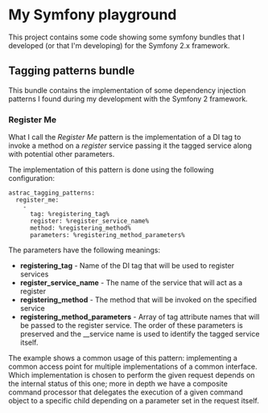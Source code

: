 My Symfony playground
===========================

This project contains some code showing some symfony bundles that I developed (or 
that I'm developing) for the Symfony 2.x framework.

Tagging patterns bundle
-----------------------

This bundle contains the implementation of some dependency injection patterns I
found during my development with the Symfony 2 framework.

### Register Me

What I call the *Register Me* pattern is the implementation of a DI tag to invoke
a method on a *register* service passing it the tagged service along with potential
other parameters.

The implementation of this pattern is done using the following configuration:

    astrac_tagging_patterns:
      register_me:
        -
          tag: %registering_tag%
          register: %register_service_name%
          method: %registering_method%
          parameters: %registering_method_parameters%

The parameters have the following meanings:

* **registering_tag** - Name of the DI tag that will be used to register services
* **register_service_name** - The name of the service that will act as a register
* **registering_method** - The method that will be invoked on the specified service
* **registering_method_parameters** - Array of tag attribute names that will be
  passed to the register service. The order of these parameters is preserved and
  the __service name is used to identify the tagged service itself.

The example shows a common usage of this pattern: implementing a common access
point for multiple implementations of a common interface. Which implementation is
chosen to perform the given request depends on the internal status of this one;
more in depth we have a composite command processor that delegates the execution
of a given command object to a specific child depending on a parameter set in the
request itself.
